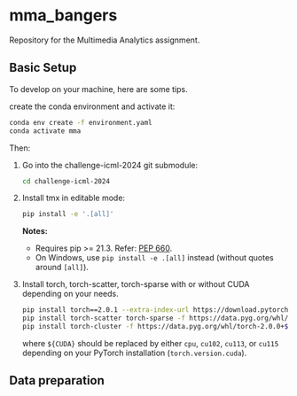 # mma_bangers
Repository for the Multimedia Analytics assignment.

## Basic Setup
To develop on your machine, here are some tips.

create the conda environment and activate it:
   ```bash
   conda env create -f environment.yaml
   conda activate mma
   ```

Then:

1. Go into the challenge-icml-2024 git submodule:

   ```bash
   cd challenge-icml-2024
   ```

2. Install tmx in editable mode:

   ```bash
   pip install -e '.[all]'
   ```
   **Notes:**
   - Requires pip >= 21.3. Refer: [PEP 660](https://peps.python.org/pep-0660/).
   - On Windows, use `pip install -e .[all]` instead (without quotes around `[all]`).

4. Install torch, torch-scatter, torch-sparse with or without CUDA depending on your needs.

    ```bash
    pip install torch==2.0.1 --extra-index-url https://download.pytorch.org/whl/${CUDA}
    pip install torch-scatter torch-sparse -f https://data.pyg.org/whl/torch-2.0.1+${CUDA}.html
    pip install torch-cluster -f https://data.pyg.org/whl/torch-2.0.0+${CUDA}.html
    ```

    where `${CUDA}` should be replaced by either `cpu`, `cu102`, `cu113`, or `cu115` depending on your PyTorch installation (`torch.version.cuda`).

## Data preparation

